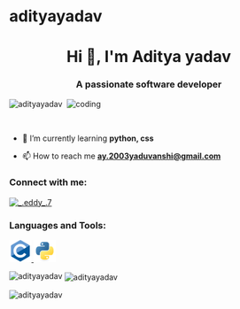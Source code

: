# adityayadav<h1 align="center">Hi 👋, I'm Aditya yadav</h1>
<h3 align="center">A passionate software developer</h3>
<img align="right" alt="coding" width="400"src="https://camo.githubusercontent.com/cae12fddd9d6982901d82580bdf321d81fb299141098ca1c2d4891870827bf17/68747470733a2f2f6d69726f2e6d656469756d2e636f6d2f6d61782f313336302f302a37513379765349765f7430696f4a2d5a2e676966">

<p align="left"> <img src="https://komarev.com/ghpvc/?username=adityayadav&label=Profile%20views&color=0e75b6&style=flat" alt="adityayadav" /> </p>

<p align="left"> <a href="https://twitter.com/" target="blank"><img src="https://img.shields.io/twitter/follow/?logo=twitter&style=for-the-badge" alt="" /></a> </p>

- 🌱 I’m currently learning **python, css**

- 📫 How to reach me **ay.2003yaduvanshi@gmail.com**

<h3 align="left">Connect with me:</h3>
<p align="left">
<a href="https://instagram.com/_.eddy_.7" target="blank"><img align="center" src="https://raw.githubusercontent.com/rahuldkjain/github-profile-readme-generator/master/src/images/icons/Social/instagram.svg" alt="_.eddy_.7" height="30" width="40" /></a>
</p>

<h3 align="left">Languages and Tools:</h3>
<p align="left"> <a href="https://www.cprogramming.com/" target="_blank" rel="noreferrer"> <img src="https://raw.githubusercontent.com/devicons/devicon/master/icons/c/c-original.svg" alt="c" width="40" height="40"/> </a> <a href="https://www.python.org" target="_blank" rel="noreferrer"> <img src="https://raw.githubusercontent.com/devicons/devicon/master/icons/python/python-original.svg" alt="python" width="40" height="40"/> </a> </p>

<p><img align="left" src="https://github-readme-stats.vercel.app/api/top-langs?username=adityayadav&show_icons=true&locale=en&layout=compact" alt="adityayadav" /></p>

<p>&nbsp;<img align="center" src="https://github-readme-stats.vercel.app/api?username=adityayadav&show_icons=true&locale=en" alt="adityayadav" /></p>

<p><img align="center" src="https://github-readme-streak-stats.herokuapp.com/?user=adityayadav&" alt="adityayadav" /></p>
